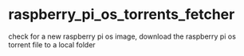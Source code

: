 # raspberry_pi_os_torrents_fetcher
check for a new raspberry pi os image, download the raspberry pi os torrent file to a local folder
